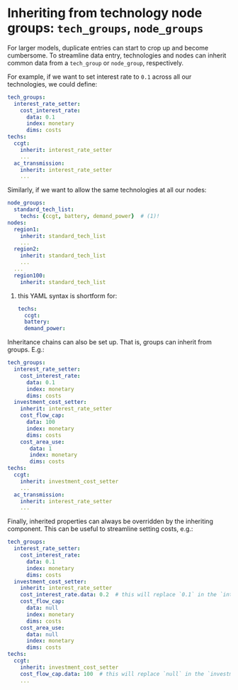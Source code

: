 
# Inheriting from technology node groups: `tech_groups`, `node_groups`

For larger models, duplicate entries can start to crop up and become cumbersome.
To streamline data entry, technologies and nodes can inherit common data from a `tech_group` or `node_group`, respectively.

For example, if we want to set interest rate to `0.1` across all our technologies, we could define:

```yaml
tech_groups:
  interest_rate_setter:
    cost_interest_rate:
      data: 0.1
      index: monetary
      dims: costs
techs:
  ccgt:
    inherit: interest_rate_setter
    ...
  ac_transmission:
    inherit: interest_rate_setter
    ...
```

Similarly, if we want to allow the same technologies at all our nodes:

```yaml
node_groups:
  standard_tech_list:
    techs: {ccgt, battery, demand_power}  # (1)!
nodes:
  region1:
    inherit: standard_tech_list
    ...
  region2:
    inherit: standard_tech_list
    ...
  ...
  region100:
    inherit: standard_tech_list
```

1. this YAML syntax is shortform for:
    ```yaml
    techs:
      ccgt:
      battery:
      demand_power:
    ```

Inheritance chains can also be set up.
That is, groups can inherit from groups.
E.g.:

```yaml
tech_groups:
  interest_rate_setter:
    cost_interest_rate:
      data: 0.1
      index: monetary
      dims: costs
  investment_cost_setter:
    inherit: interest_rate_setter
    cost_flow_cap:
      data: 100
      index: monetary
      dims: costs
    cost_area_use:
       data: 1
       index: monetary
       dims: costs
techs:
  ccgt:
    inherit: investment_cost_setter
    ...
  ac_transmission:
    inherit: interest_rate_setter
    ...
```

Finally, inherited properties can always be overridden by the inheriting component.
This can be useful to streamline setting costs, e.g.:

```yaml
tech_groups:
  interest_rate_setter:
    cost_interest_rate:
      data: 0.1
      index: monetary
      dims: costs
  investment_cost_setter:
    inherit: interest_rate_setter
    cost_interest_rate.data: 0.2  # this will replace `0.1` in the `interest_rate_setter`.
    cost_flow_cap:
      data: null
      index: monetary
      dims: costs
    cost_area_use:
      data: null
      index: monetary
      dims: costs
techs:
  ccgt:
    inherit: investment_cost_setter
    cost_flow_cap.data: 100  # this will replace `null` in the `investment_cost_setter`.
    ...
```
